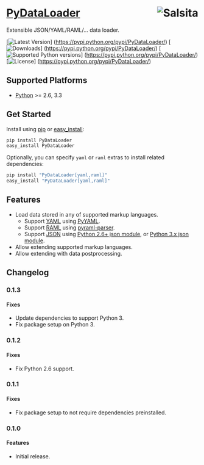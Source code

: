 # [PyDataLoader](https://github.com/salsita/pydataloader) <a href='https://github.com/salsita'><img align='right' title='Salsita' src='https://www.google.com/a/cpanel/salsitasoft.com/images/logo.gif?alpha=1' /></a>

Extensible JSON/YAML/RAML/... data loader.

[![Latest Version](https://pypip.in/version/PyDataLoader/badge.svg)]
(https://pypi.python.org/pypi/PyDataLoader/)
[![Downloads](https://pypip.in/download/PyDataLoader/badge.svg)]
(https://pypi.python.org/pypi/PyDataLoader/)
[![Supported Python versions](https://pypip.in/py_versions/PyDataLoader/badge.svg)]
(https://pypi.python.org/pypi/PyDataLoader/)
[![License](https://pypip.in/license/PyDataLoader/badge.svg)]
(https://pypi.python.org/pypi/PyDataLoader/)


## Supported Platforms

* [Python](http://www.python.org/) >= 2.6, 3.3


## Get Started

Install using [pip](https://pip.pypa.io/) or [easy_install](http://pythonhosted.org/setuptools/easy_install.html):
```bash
pip install PyDataLoader
easy_install PyDataLoader
```

Optionally, you can specify `yaml` or `raml` extras to install related dependencies:
```bash
pip install "PyDataLoader[yaml,raml]"
easy_install "PyDataLoader[yaml,raml]"
```

## Features

- Load data stored in any of supported markup languages.
  - Support [YAML](http://yaml.org/) using [PyYAML](http://pyyaml.org/wiki/PyYAML).
  - Support [RAML](http://raml.org/) using [pyraml-parser](https://github.com/an2deg/pyraml-parser).
  - Support [JSON](http://json.org/) using [Python 2.6+ json module](https://docs.python.org/2/library/json.html), or [Python 3.x json module](https://docs.python.org/3/library/json.html).
- Allow extending supported markup languages.
- Allow extending with data postprocessing.

## Changelog

### 0.1.3

#### Fixes

- Update dependencies to support Python 3.
- Fix package setup on Python 3.

### 0.1.2

#### Fixes

- Fix Python 2.6 support.

### 0.1.1

#### Fixes

- Fix package setup to not require dependencies preinstalled.

### 0.1.0

#### Features

- Initial release.
